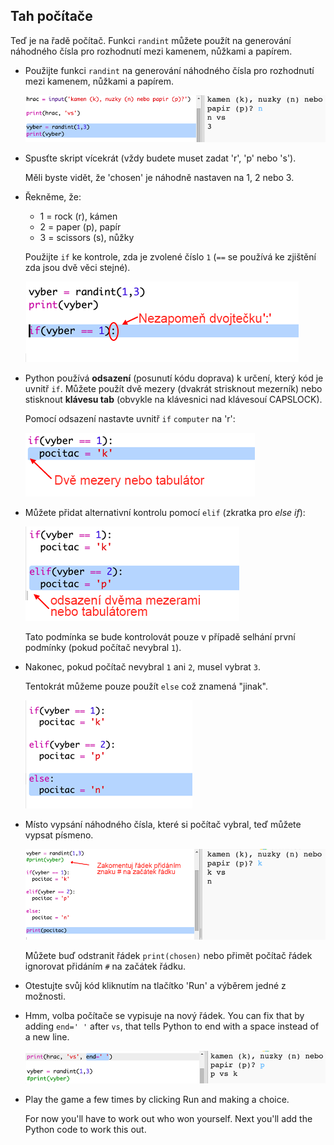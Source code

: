 ## Tah počítače

Teď je na řadě počítač. Funkci `randint` můžete použít na generování náhodného čísla pro rozhodnutí mezi kamenem, nůžkami a papírem.

+ Použijte funkci `randint` na generování náhodného čísla pro rozhodnutí mezi kamenem, nůžkami a papírem.
    
    ![screenshot](images/rps-randint.png)

+ Spusťte skript vícekrát (vždy budete muset zadat 'r', 'p' nebo 's').
    
    Měli byste vidět, že 'chosen' je náhodně nastaven na 1, 2 nebo 3.

+ Řekněme, že:
    
    + 1 = rock (r), kámen
    + 2 = paper (p), papír
    + 3 = scissors (s), nůžky
    
    Použijte `if` ke kontrole, zda je zvolené číslo `1` (`==` se používá ke zjištění zda jsou dvě věci stejné).
    
    ![screenshot](images/rps-if-1.png)

+ Python používá **odsazení** (posunutí kódu doprava) k určení, který kód je uvnitř `if`. Můžete použít dvě mezery (dvakrát strisknout mezerník) nebo stisknout **klávesu tab** (obvykle na klávesnici nad klávesouí CAPSLOCK).
    
    Pomocí odsazení nastavte uvnitř `if` `computer` na 'r':
    
    ![screenshot](images/rps-indent.png)

+ Můžete přidat alternativní kontrolu pomocí `elif` (zkratka pro *else if*):
    
    ![screenshot](images/rps-elif-2.png)
    
    Tato podmínka se bude kontrolovát pouze v případě selhání první podmínky (pokud počítač nevybral `1`).

+ Nakonec, pokud počítač nevybral `1` ani `2`, musel vybrat `3`.
    
    Tentokrát můžeme pouze použít `else` což znamená "jinak".
    
    ![screenshot](images/rps-else-3.png)

+ Místo vypsání náhodného čísla, které si počítač vybral, teď můžete vypsat písmeno.
    
    ![screenshot](images/rps-print-computer.png)
    
    Můžete buď odstranit řádek `print(chosen)` nebo přimět počítač řádek ignorovat přidáním `#` na začátek řádku.

+ Otestujte svůj kód kliknutím na tlačítko 'Run' a výběrem jedné z možnosti.

+ Hmm, volba počítače se vypisuje na nový řádek. You can fix that by adding `end=' '` after `vs`, that tells Python to end with a space instead of a new line.
    
    ![screenshot](images/rps-same-line.png)

+ Play the game a few times by clicking Run and making a choice.
    
    For now you'll have to work out who won yourself. Next you'll add the Python code to work this out.